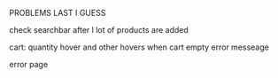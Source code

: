PROBLEMS LAST I GUESS


check searchbar after l lot of products are added

    



cart:
    quantity hover
    and other hovers
    when cart empty error messeage

error page




    

    